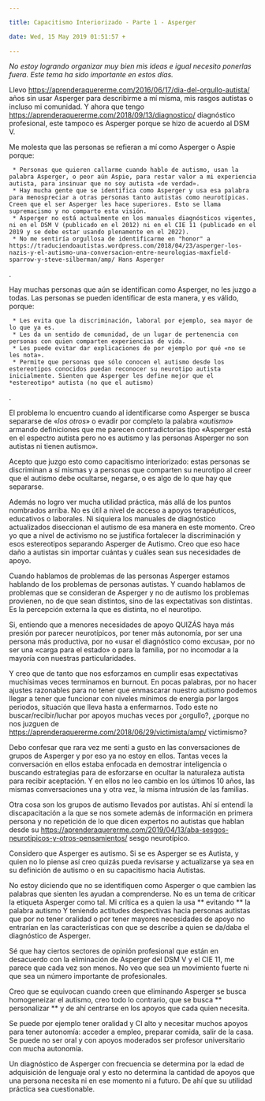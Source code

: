 ```yaml
---

title: Capacitismo Interiorizado - Parte 1 - Asperger

date: Wed, 15 May 2019 01:51:57 +
 
---
```

*No estoy logrando organizar muy bien mis ideas e igual necesito ponerlas fuera. Este tema ha sido importante en estos días.*

Llevo  https://aprenderaquererme.com/2016/06/17/dia-del-orgullo-autista/ años sin usar Asperger para describirme a mí misma, mis rasgos autistas o incluso mi comunidad. Y ahora que tengo  https://aprenderaquererme.com/2018/09/13/diagnostico/ diagnóstico profesional, este tampoco es Asperger porque se hizo de acuerdo al DSM V.

Me molesta que las personas se refieran a mí como Asperger o Aspie porque:
 
	 * Personas que quieren callarme cuando hablo de autismo, usan la palabra Asperger, o peor aún Aspie, para restar valor a mi experiencia autista, para insinuar que no soy autista «de verdad». 
	 * Hay mucha gente que se identifica como Asperger y usa esa palabra para menospreciar a otras personas tanto autistas como neurotípicas. Creen que el ser Asperger les hace superiores. Esto se llama supremacismo y no comparto esta visión. 
	 * Asperger no está actualmente en los manuales diagnósticos vigentes, ni en el DSM V (publicado en el 2012) ni en el CIE 11 (publicado en el 2019 y se debe estar usando plenamente en el 2022). 
	 * No me sentiría orgullosa de identificarme en "honor" a  https://traduciendoautistas.wordpress.com/2018/04/23/asperger-los-nazis-y-el-autismo-una-conversacion-entre-neurologias-maxfield-sparrow-y-steve-silberman/amp/ Hans Asperger 
 
.

Hay muchas personas que aún se identifican como Asperger, no les juzgo a todas. Las personas se pueden identificar de esta manera, y es válido, porque:
 
	 * Les evita que la discriminación, laboral por ejemplo, sea mayor de lo que ya es. 
	 * Les da un sentido de comunidad, de un lugar de pertenencia con personas con quien comparten experiencias de vida. 
	 * Les puede evitar dar explicaciones de por ejemplo por qué «no se les nota». 
	 * Permite que personas que sólo conocen el autismo desde los estereotipos conocidos puedan reconocer su neurotipo autista inicialmente. Sienten que Asperger les define mejor que el *estereotipo* autista (no que el autismo) 
 
.

El problema lo encuentro cuando al identificarse como Asperger se busca separarse de «*los otros*» o evadir por completo la palabra «*autismo*» armando definiciones que me parecen contradictorias tipo «Asperger está en el espectro autista pero no es autismo y las personas Asperger no son autistas ni tienen autismo».

Acepto que juzgo esto como capacitismo interiorizado: estas personas se discriminan a sí mismas y a personas que comparten su neurotipo al creer que el autismo debe ocultarse, negarse, o es algo de lo que hay que separarse.

Además no logro ver mucha utilidad práctica, más allá de los puntos nombrados arriba. No es útil a nivel de acceso a apoyos terapéuticos, educativos o laborales. Ni siquiera los manuales de diagnóstico actualizados diseccionan el autismo de esa manera en este momento. Creo yo que a nivel de activismo no se justifica fortalecer la discriminación y esos estereotipos separando Asperger de Autismo. Creo que eso hace daño a autistas sin importar cuántas y cuáles sean sus necesidades de apoyo.

Cuando hablamos de problemas de las personas Asperger estamos hablando de los problemas de personas autistas. Y cuando hablamos de problemas que se consideran de Asperger y no de autismo los problemas provienen, no de que sean distintos, sino de las expectativas son distintas. Es la percepción externa la que es distinta, no el neurotipo.

Si, entiendo que a menores necesidades de apoyo QUIZÁS haya más presión por parecer neurotípicos, por tener más autonomía, por ser una persona más productiva, por no «usar el diagnóstico como excusa», por no ser una «carga para el estado» o para la familia, por no incomodar a la mayoría con nuestras particularidades.



Y creo que de tanto que nos esforzamos en cumplir esas expectativas muchísimas veces terminamos en burnout. En pocas palabras, por no hacer ajustes razonables para no tener que enmascarar nuestro autismo podemos llegar a tener que funcionar con niveles mínimos de energía por largos periodos, situación que lleva hasta a enfermarnos. Todo este no buscar/recibir/luchar por apoyos muchas veces por ¿orgullo?, ¿porque no nos juzguen de  https://aprenderaquererme.com/2018/06/29/victimista/amp/ victimismo?

Debo confesar que rara vez me sentí a gusto en las conversaciones de grupos de Asperger y por eso ya no estoy en ellos. Tantas veces la conversación en ellos estaba enfocada en demostrar inteligencia o buscando estrategias para de esforzarse en ocultar la naturaleza autista para recibir aceptación. Y en ellos no leo cambio en los últimos 10 años, las mismas conversaciones una y otra vez, la misma intrusión de las familias.

Otra cosa son los grupos de autismo llevados por autistas. Ahí sí entendí la discapacitación a la que se nos somete además de información en primera persona y no repetición de lo que dicen expertos no autistas que hablan desde su  https://aprenderaquererme.com/2019/04/13/aba-sesgos-neurotipicos-y-otros-pensamientos/ sesgo neurotípico.

Considero que Asperger es autismo. Si se es Asperger se es Autista, y quien no lo piense así creo quizás pueda revisarse y actualizarse ya sea en su definición de autismo o en su capacitismo hacia Autistas.



No estoy diciendo que no se identifiquen como Asperger o que cambien las palabras que sienten les ayudan a comprenderse. No es un tema de criticar la etiqueta Asperger como tal. Mi crítica es a quien la usa ** evitando ** la palabra autismo Y teniendo actitudes despectivas hacia personas autistas que por no tener oralidad o por tener mayores necesidades de apoyo no entrarían en las características con que se describe a quien se da/daba el diagnóstico de Asperger.

Sé que hay ciertos sectores de opinión profesional que están en desacuerdo con la eliminación de Asperger del DSM V y el CIE 11, me parece que cada vez son menos. No veo que sea un movimiento fuerte ni que sea un número importante de profesionales.

Creo que se equivocan cuando creen que eliminando Asperger se busca homogeneizar el autismo, creo todo lo contrario, que se busca ** personalizar ** y de ahí centrarse en los apoyos que cada quien necesita.

Se puede por ejemplo tener oralidad y CI alto y necesitar muchos apoyos para tener autonomía: acceder a empleo, preparar comida, salir de la casa. Se puede no ser oral y con apoyos moderados ser profesor universitario con mucha autonomía.

Un diagnóstico de Asperger con frecuencia se determina por la edad de adquisición de lenguaje oral y esto no determina la cantidad de apoyos que una persona necesita ni en ese momento ni a futuro. De ahí que su utilidad práctica sea cuestionable.


